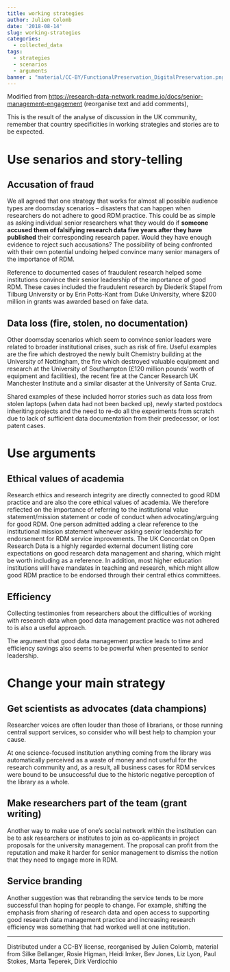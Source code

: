 ```yaml
---
title: working strategies
author: Julien Colomb
date: '2018-08-14'
slug: working-strategies
categories:
  - collected_data
tags:
  - strategies
  - scenarios
  - arguments
banner : "material/CC-BY/FunctionalPreservation_DigitalPreservation.png"
---
```


Modified from https://research-data-network.readme.io/docs/senior-management-engagement (reorganise text and add comments),

This is the result of the analyse of discussion in the UK community, remember that country specificities in working strategies and stories are to be expected.


# Use senarios and story-telling

## Accusation of fraud

We all agreed that one strategy that works for almost all possible audience types are doomsday scenarios – disasters that can happen when researchers do not adhere to good RDM practice. This could be as simple as asking individual senior researchers what they would do if **someone accused them of falsifying research data five years after they have published** their corresponding research paper. Would they have enough evidence to reject such accusations? The possibility of being confronted with their own potential undoing helped convince many senior managers of the importance of RDM. 

Reference to documented cases of fraudulent research helped some institutions convince their senior leadership of the importance of good RDM. These cases included the fraudulent research by Diederik Stapel from Tilburg University or by Erin Potts-Kant from Duke University, where $200 million in grants was awarded based on fake data.

## Data loss  (fire, stolen, no documentation)

Other doomsday scenarios which seem to convince senior leaders were related to broader institutional crises, such as risk of fire. Useful examples are the fire which destroyed the newly built Chemistry building at the University of Nottingham, the fire which destroyed valuable equipment and research at the University of Southampton (£120 million pounds’ worth of equipment and facilities), the recent fire at the Cancer Research UK Manchester Institute and a similar disaster at the University of Santa Cruz.

Shared examples of these included horror stories such as data loss from stolen laptops (when data had not been backed up), newly started postdocs inheriting projects and the need to re-do all the experiments from scratch due to lack of sufficient data documentation from their predecessor, or lost patent cases.

# Use arguments

## Ethical values of academia

Research ethics and research integrity are directly connected to good RDM practice and are also the core ethical values of academia. We therefore reflected on the importance of referring to the institutional value statement/mission statement or code of conduct when advocating/arguing for good RDM. One person admitted adding a clear reference to the institutional mission statement whenever asking senior leadership for endorsement for RDM service improvements. The UK Concordat on Open Research Data is a highly regarded external document listing core expectations on good research data management and sharing, which might be worth including as a reference. In addition, most higher education institutions will have mandates in teaching and research, which might allow good RDM practice to be endorsed through their central ethics committees.

## Efficiency
Collecting testimonies from researchers about the difficulties of working with research data when good data management practice was not adhered to is also a useful approach.

The argument that good data management practice leads to time and efficiency savings also seems to be powerful when presented to senior leadership.

# Change your main strategy

## Get scientists as advocates (data champions)

Researcher voices are often louder than those of librarians, or those running central support services, so consider who will best help to champion your cause.

At one science-focused institution anything coming from the library was automatically perceived as a waste of money and not useful for the research community and, as a result, all business cases for RDM services were bound to be unsuccessful due to the historic negative perception of the library as a whole.




## Make researchers part of the team (grant writing)

Another way to make use of one’s social network within the institution can be to ask researchers or institutes to join as co-applicants in project proposals for the university management. The proposal can profit from the reputation and make it harder for senior management to dismiss the notion that they need to engage more in RDM.

## Service branding

Another suggestion was that rebranding the service tends to be more successful than hoping for people to change. For example, shifting the emphasis from sharing of research data and open access to supporting good research data management practice and increasing research efficiency was something that had worked well at one institution.


--- 

Distributed under a CC-BY license,
reorganised by Julien Colomb, material from
Silke Bellanger, Rosie Higman, Heidi Imker, Bev Jones, Liz Lyon, Paul Stokes, Marta Teperek, Dirk Verdicchio
